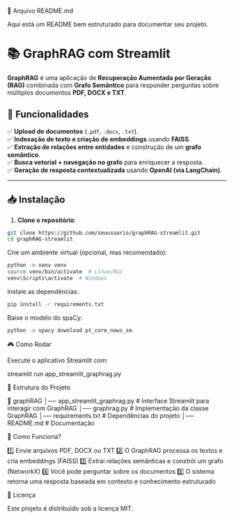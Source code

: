 📜 Arquivo README.md

Aqui está um README bem estruturado para documentar seu projeto.

# 📚 GraphRAG com Streamlit

**GraphRAG** é uma aplicação de **Recuperação Aumentada por Geração (RAG)** combinada com **Grafo Semântico** para responder perguntas sobre múltiplos documentos **PDF, DOCX e TXT**.

## 🚀 Funcionalidades
✅ **Upload de documentos** (`.pdf`, `.docx`, `.txt`).  
✅ **Indexação de texto e criação de embeddings** usando **FAISS**.  
✅ **Extração de relações entre entidades** e construção de um **grafo semântico**.  
✅ **Busca vetorial + navegação no grafo** para enriquecer a resposta.  
✅ **Geração de resposta contextualizada** usando **OpenAI (via LangChain)**.  

---

## 📥 Instalação

1. **Clone o repositório**:
```bash
git clone https://github.com/seuusuario/graphRAG-streamlit.git
cd graphRAG-streamlit
```

Crie um ambiente virtual (opcional, mas recomendado):
```bash
python -m venv venv
source venv/bin/activate  # Linux/Mac
venv\Scripts\activate  # Windows
```
Instale as dependências:
```bash
pip install -r requirements.txt
```
Baixe o modelo do spaCy:
```bash
python -m spacy download pt_core_news_sm
```
🎮 Como Rodar

Execute o aplicativo Streamlit com:

streamlit run app_streamlit_graphrag.py

📂 Estrutura do Projeto

📁 graphRAG
│── app_streamlit_graphrag.py  # Interface Streamlit para interagir com GraphRAG
│── graphrag.py                # Implementação da classe GraphRAG
│── requirements.txt            # Dependências do projeto
│── README.md                   # Documentação

🔎 Como Funciona?

1️⃣ Envie arquivos PDF, DOCX ou TXT
2️⃣ O GraphRAG processa os textos e cria embeddings (FAISS)
3️⃣ Extrai relações semânticas e constrói um grafo (NetworkX)
4️⃣ Você pode perguntar sobre os documentos
5️⃣ O sistema retorna uma resposta baseada em contexto e conhecimento estruturado

📜 Licença

Este projeto é distribuído sob a licença MIT.